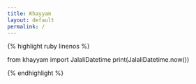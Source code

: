 ```yaml
---
title: Khayyam
layout: default
permalink: /
---
```



{% highlight ruby linenos %}

from khayyam import JalaliDatetime
print(JalaliDatetime.now())

{% endhighlight %}
